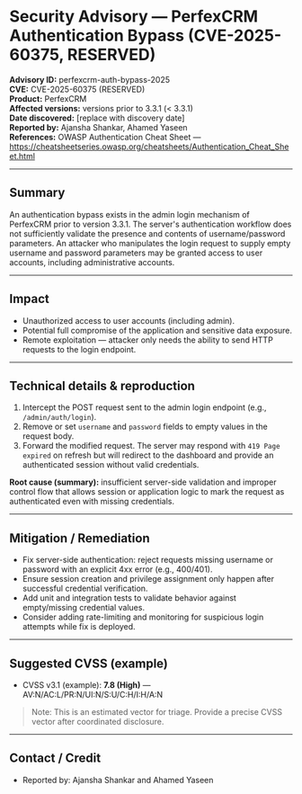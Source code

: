 # Security Advisory — PerfexCRM Authentication Bypass (CVE-2025-60375, RESERVED)

**Advisory ID:** perfexcrm-auth-bypass-2025  
**CVE:** CVE-2025-60375 (RESERVED)  
**Product:** PerfexCRM  
**Affected versions:** versions prior to 3.3.1 (< 3.3.1)  
**Date discovered:** [replace with discovery date]  
**Reported by:** Ajansha Shankar, Ahamed Yaseen  
**References:** OWASP Authentication Cheat Sheet — https://cheatsheetseries.owasp.org/cheatsheets/Authentication_Cheat_Sheet.html

---

## Summary
An authentication bypass exists in the admin login mechanism of PerfexCRM prior to version 3.3.1. The server's authentication workflow does not sufficiently validate the presence and contents of username/password parameters. An attacker who manipulates the login request to supply empty username and password parameters may be granted access to user accounts, including administrative accounts.

---

## Impact
- Unauthorized access to user accounts (including admin).  
- Potential full compromise of the application and sensitive data exposure.  
- Remote exploitation — attacker only needs the ability to send HTTP requests to the login endpoint.

---

## Technical details & reproduction
1. Intercept the POST request sent to the admin login endpoint (e.g., `/admin/auth/login`).  
2. Remove or set `username` and `password` fields to empty values in the request body.  
3. Forward the modified request. The server may respond with `419 Page expired` on refresh but will redirect to the dashboard and provide an authenticated session without valid credentials.

**Root cause (summary):** insufficient server-side validation and improper control flow that allows session or application logic to mark the request as authenticated even with missing credentials.

---

## Mitigation / Remediation
- Fix server-side authentication: reject requests missing username or password with an explicit 4xx error (e.g., 400/401).  
- Ensure session creation and privilege assignment only happen after successful credential verification.  
- Add unit and integration tests to validate behavior against empty/missing credential values.  
- Consider adding rate-limiting and monitoring for suspicious login attempts while fix is deployed.

---

## Suggested CVSS (example)
- CVSS v3.1 (example): **7.8 (High)** — AV:N/AC:L/PR:N/UI:N/S:U/C:H/I:H/A:N  
> Note: This is an estimated vector for triage. Provide a precise CVSS vector after coordinated disclosure.

---

## Contact / Credit
- Reported by: Ajansha Shankar and Ahamed Yaseen
